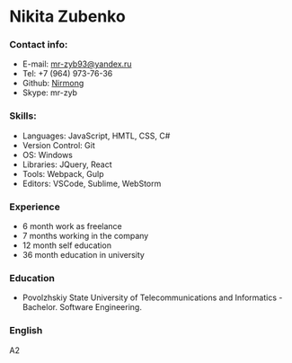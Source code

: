 # Nikita Zubenko

### Contact info:

- E-mail: mr-zyb93@yandex.ru
- Tel: +7 (964) 973-76-36
- Github: [Nirmong](https://github.com/Nirmong)
- Skype: mr-zyb

### Skills:

- Languages: JavaScript, HMTL, CSS, C#
- Version Control: Git
- OS: Windows
- Libraries: JQuery, React
- Tools: Webpack, Gulp
- Editors: VSCode, Sublime, WebStorm

### Experience

- 6 month work as freelance
- 7 months working in the company
- 12 month self education
- 36 month education in university

### Education

- Povolzhskiy State University of Telecommunications and Informatics - Bachelor. Software Engineering.

### English 

A2